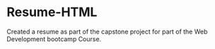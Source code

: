 # Resume-HTML
Created a resume as part of the capstone project for part of the Web Development bootcamp Course.
